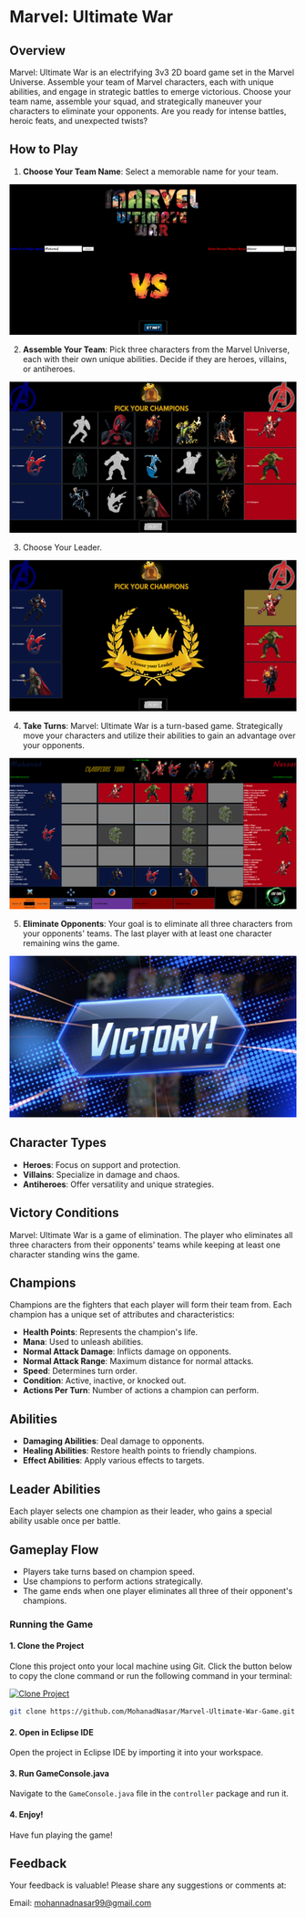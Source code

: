# Marvel: Ultimate War

## Overview

Marvel: Ultimate War is an electrifying 3v3 2D board game set in the Marvel Universe. Assemble your team of Marvel characters, each with unique abilities, and engage in strategic battles to emerge victorious. Choose your team name, assemble your squad, and strategically maneuver your characters to eliminate your opponents. Are you ready for intense battles, heroic feats, and unexpected twists?

## How to Play

1. **Choose Your Team Name**: Select a memorable name for your team.

![ChooseYourName](https://github.com/MohanadNasar/Marvel-Ultimate-War-Game/blob/main/MarvelName.png?raw=true)

2. **Assemble Your Team**: Pick three characters from the Marvel Universe, each with their own unique abilities. Decide if they are heroes, villains, or antiheroes.

![ChooseYourName](https://github.com/MohanadNasar/Marvel-Ultimate-War-Game/blob/main/PickUrChampions.png?raw=true)

3. Choose Your Leader.

![ChooseYourName](https://github.com/MohanadNasar/Marvel-Ultimate-War-Game/blob/main/ChooseUrLeader.png?raw=true)

4. **Take Turns**: Marvel: Ultimate War is a turn-based game. Strategically move your characters and utilize their abilities to gain an advantage over your opponents.

![ChooseYourName](https://github.com/MohanadNasar/Marvel-Ultimate-War-Game/blob/main/Gameplay.png?raw=true)

5. **Eliminate Opponents**: Your goal is to eliminate all three characters from your opponents' teams. The last player with at least one character remaining wins the game.

![ChooseYourName](https://github.com/MohanadNasar/Marvel-Ultimate-War-Game/blob/main/Snap-Victory-1200x675.jpg?raw=true)


## Character Types

- **Heroes**: Focus on support and protection.
- **Villains**: Specialize in damage and chaos.
- **Antiheroes**: Offer versatility and unique strategies.

## Victory Conditions

Marvel: Ultimate War is a game of elimination. The player who eliminates all three characters from their opponents' teams while keeping at least one character standing wins the game.

## Champions

Champions are the fighters that each player will form their team from. Each champion has a unique set of attributes and characteristics:

- **Health Points**: Represents the champion's life.
- **Mana**: Used to unleash abilities.
- **Normal Attack Damage**: Inflicts damage on opponents.
- **Normal Attack Range**: Maximum distance for normal attacks.
- **Speed**: Determines turn order.
- **Condition**: Active, inactive, or knocked out.
- **Actions Per Turn**: Number of actions a champion can perform.

## Abilities

- **Damaging Abilities**: Deal damage to opponents.
- **Healing Abilities**: Restore health points to friendly champions.
- **Effect Abilities**: Apply various effects to targets.

## Leader Abilities

Each player selects one champion as their leader, who gains a special ability usable once per battle.

## Gameplay Flow

- Players take turns based on champion speed.
- Use champions to perform actions strategically.
- The game ends when one player eliminates all three of their opponent's champions.

### Running the Game

#### 1. Clone the Project
Clone this project onto your local machine using Git. Click the button below to copy the clone command or run the following command in your terminal:

[![Clone Project](https://img.shields.io/badge/Clone%20Project-green?style=for-the-badge&logo=git)](https://github.com/MohanadNasar/Marvel-Ultimate-War-Game.git)

```bash
git clone https://github.com/MohanadNasar/Marvel-Ultimate-War-Game.git
```

#### 2. Open in Eclipse IDE
Open the project in Eclipse IDE by importing it into your workspace.

#### 3. Run GameConsole.java
Navigate to the `GameConsole.java` file in the `controller` package and run it.

#### 4. Enjoy!
Have fun playing the game!


## Feedback

Your feedback is valuable! Please share any suggestions or comments at:

Email: mohannadnasar99@gmail.com
